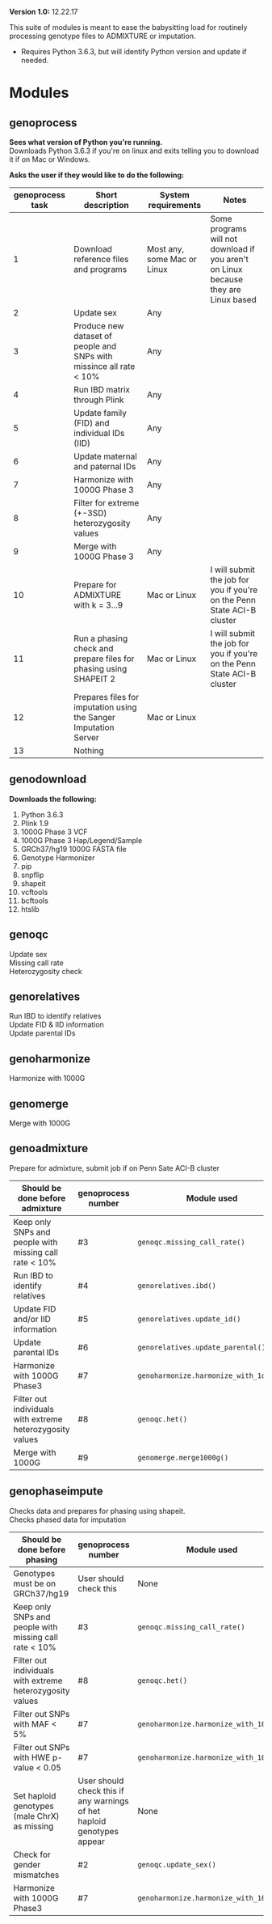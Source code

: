 **Version 1.0:** 12.22.17

This suite of modules is meant to ease the babysitting load for routinely processing genotype files to ADMIXTURE or imputation.  
* Requires Python 3.6.3, but will identify Python version and update if needed.  

# Modules
## genoprocess
**Sees what version of Python you're running.**  
  Downloads Python 3.6.3 if you're on linux and exits telling you to download it if on Mac or Windows.  

**Asks the user if they would like to do the following:**  

genoprocess task | Short description | System requirements | Notes
----- | ----- | ----- | -----
1 | Download reference files and programs | Most any, some Mac or Linux | Some programs will not download if you aren't on Linux because they are Linux based  
2 | Update sex | Any |   
3 | Produce new dataset of people and SNPs with missince all rate < 10% | Any |   
4 | Run IBD matrix through Plink | Any |   
5 | Update family (FID) and individual IDs (IID) | Any |   
6 | Update maternal and paternal IDs | Any |   
7 | Harmonize with 1000G Phase 3 | Any |   
8 | Filter for extreme (+-3SD) heterozygosity values | Any |   
9 | Merge with 1000G Phase 3 | Any |   
10 | Prepare for ADMIXTURE with k = 3...9 | Mac or Linux | I will submit the job for you if you're on the Penn State ACI-B cluster  
11 | Run a phasing check and prepare files for phasing using SHAPEIT 2 | Mac or Linux | I will submit the job for you if you're on the Penn State ACI-B cluster  
12 | Prepares files for imputation using the Sanger Imputation Server | Mac or Linux |   
13 | Nothing | |   

## genodownload  
**Downloads the following:**  
  1. Python 3.6.3
  2. Plink 1.9
  3. 1000G Phase 3 VCF
  4. 1000G Phase 3 Hap/Legend/Sample
  5. GRCh37/hg19 1000G FASTA file
  6. Genotype Harmonizer
  7. pip
  8. snpflip
  9. shapeit
  10. vcftools
  11. bcftools
  12. htslib

## genoqc  
Update sex  
Missing call rate  
Heterozygosity check  

## genorelatives  
Run IBD to identify relatives  
Update FID & IID information  
Update parental IDs  

## genoharmonize  
Harmonize with 1000G

## genomerge  
Merge with 1000G

## genoadmixture  
Prepare for admixture, submit job if on Penn Sate ACI-B cluster  

Should be done before admixture | genoprocess number | Module used  
------------------------------- | --------------------- | ------------  
Keep only SNPs and people with missing call rate < 10% | #3 | `genoqc.missing_call_rate()`  
Run IBD to identify relatives | #4 | `genorelatives.ibd()`
Update FID and/or IID information | #5 | `genorelatives.update_id()`  
Update parental IDs | #6 | `genorelatives.update_parental()`  
Harmonize with 1000G Phase3 | #7 | `genoharmonize.harmonize_with_1oooG()`  
Filter out individuals with extreme heterozygosity values | #8 | `genoqc.het()`  
Merge with 1000G | #9 | `genomerge.merge1000g()`  

## genophaseimpute
Checks data and prepares for phasing using shapeit.  
Checks phased data for imputation  

Should be done before phasing | genoprocess number | Module used  
----------------------------- | ------------------ | -----------
Genotypes must be on GRCh37/hg19 | User should check this | None
Keep only SNPs and people with missing call rate < 10% | #3 | `genoqc.missing_call_rate()`  
Filter out individuals with extreme heterozygosity values | #8 | `genoqc.het()`  
Filter out SNPs with MAF < 5% | #7 | `genoharmonize.harmonize_with_1000G()`
Filter out SNPs with HWE p-value < 0.05 | #7 | `genoharmonize.harmonize_with_1000G()`
Set haploid genotypes (male ChrX) as missing | User should check this if any warnings of het haploid genotypes appear | None
Check for gender mismatches | #2 | `genoqc.update_sex()`
Harmonize with 1000G Phase3 | #7 | `genoharmonize.harmonize_with_1000G()`
